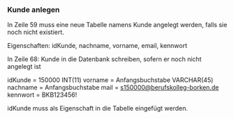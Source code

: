 ### Kunde anlegen

In Zeile 59 muss eine neue Tabelle namens Kunde angelegt werden, falls sie noch nicht existiert.

Eigenschaften: idKunde, nachname, vorname, email, kennwort

In Zeile 68: Kunde in die Datenbank schreiben, sofern er noch nicht angelegt ist

idKunde = 150000    INT(11)
vorname = Anfangsbuchstabe VARCHAR(45)
nachname = Anfangsbuchstabe
mail = s150000@berufskolleg-borken.de
kennwort = BKB123456!

idKunde muss als Eigenschaft in die Tabelle eingefügt werden.
